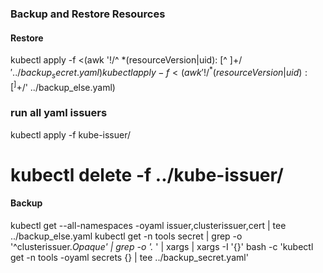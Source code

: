 ### Backup and Restore Resources

#### Restore
kubectl apply -f <(awk '!/^ *(resourceVersion|uid): [^ ]+$/' ../backup_secret.yaml)
kubectl apply -f <(awk '!/^ *(resourceVersion|uid): [^ ]+$/' ../backup_else.yaml)

### run all yaml issuers
kubectl apply -f kube-issuer/
# kubectl delete -f ../kube-issuer/

#### Backup
kubectl get --all-namespaces -oyaml issuer,clusterissuer,cert | tee ../backup_else.yaml
kubectl get -n tools secret | grep -o '^clusterissuer.*Opaque' | grep -o '.* ' | xargs | xargs -I '{}' bash -c 'kubectl get -n tools -oyaml secrets {} | tee ../backup_secret.yaml'

